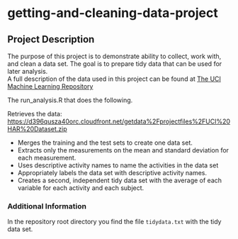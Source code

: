# getting-and-cleaning-data-project
 
## Project Description
The purpose of this project is to demonstrate ability to collect, work with, and clean a data set.
The goal is to prepare tidy data that can be used for later analysis.  
 A full description of the data used in this project can be found at [The UCI Machine Learning Repository](http://archive.ics.uci.edu/ml/datasets/Human+Activity+Recognition+Using+Smartphones)
 
The run_analysis.R that does the following.

Retrieves the data: https://d396qusza40orc.cloudfront.net/getdata%2Fprojectfiles%2FUCI%20HAR%20Dataset.zip

* Merges the training and the test sets to create one data set.
* Extracts only the measurements on the mean and standard deviation for each measurement. 
* Uses descriptive activity names to name the activities in the data set
* Appropriately labels the data set with descriptive activity names. 
* Creates a second, independent tidy data set with the average of each variable for each activity and each subject. 

 

### Additional Information 
In the repository root directory you find the file `tidydata.txt` with the tidy data set.
